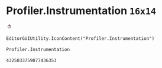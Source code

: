 # Profiler.Instrumentation `16x14`
<img src="/img/Profiler.Instrumentation.png" width=16 height=14>

``` CSharp
EditorGUIUtility.IconContent("Profiler.Instrumentation")
```
```
Profiler.Instrumentation
```
```
4325833759877436353
```

